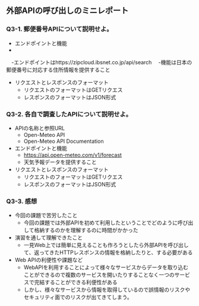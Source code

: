 ## 外部APIの呼び出しのミニレポート
### Q3-1. 郵便番号APIについて説明せよ。
* エンドポイントと機能
* 
 　-エンドポイントはhttps://zipcloud.ibsnet.co.jp/api/search
 　-機能は日本の郵便番号に対応する住所情報を提供すること
* リクエストとレスポンスのフォーマット
    - リクエストのフォーマットはGETリクエス
    - レスポンスのフォーマットはJSON形式
### Q3-2. 各自で調査したAPIについて説明せよ。
* APIの名称と参照URL
    - Open-Meteo API
    - Open-Meteo API Documentation
* エンドポイントと機能
  - https://api.open-meteo.com/v1/forecast
  - 天気予報データを提供すること
* リクエストとレスポンスのフォーマット
  - リクエストのフォーマットはGETリクエス
  - レスポンスのフォーマットはJSON形式
### Q3-3. 感想
* 今回の課題で苦労したこと
   - 今回の課題では外部APIを初めて利用したということでどのように呼び出して格納するのかを理解するのに時間がかかった
* 演習を通して理解できたこと
   - 一見Web上では簡単に見えることも作ろうとしたら外部APIを呼び出して、返ってきたHTTPレスポンスの情報を格納したりと、する必要がある
* Web APIの利便性や課題など
   - WebAPIを利用することによって様々なサービスからデータを取り込むことができるので複数のサービスを開いたりすることなく一つのサービスで完結することができる利便性がある
   - しかし、様々なサービスから情報を取得しているので誤情報のリスクやセキュリティ面でのリスクが出てきてしまう。

